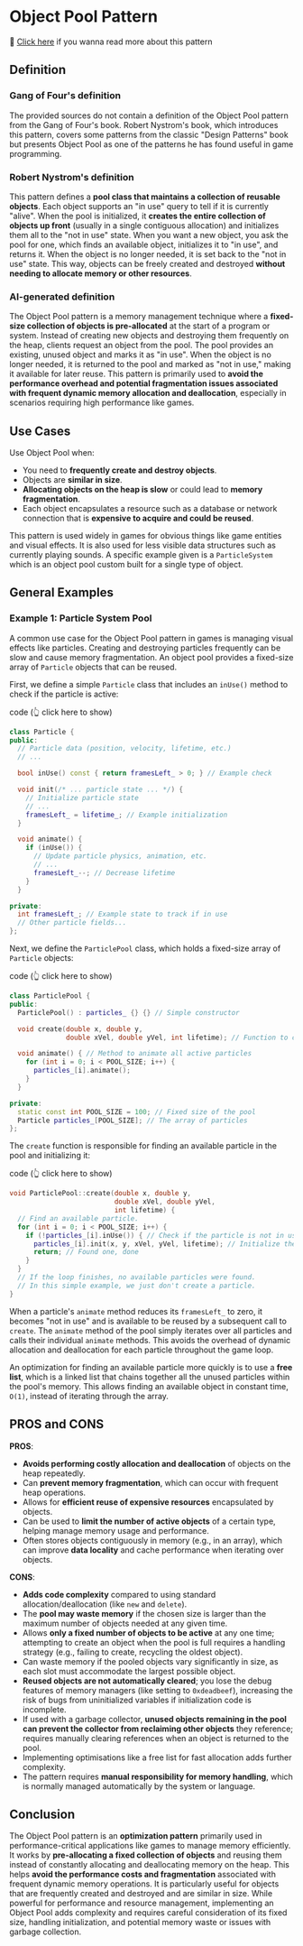 # Object Pool Pattern

📑 [Click here](./object-pool.md) if you wanna read more about this pattern

## Definition

### Gang of Four's definition

The provided sources do not contain a definition of the Object Pool pattern from the Gang of Four's book. Robert Nystrom's book, which introduces this pattern, covers some patterns from the classic "Design Patterns" book but presents Object Pool as one of the patterns he has found useful in game programming.

### Robert Nystrom's definition

This pattern defines a **pool class that maintains a collection of reusable objects**. Each object supports an "in use" query to tell if it is currently "alive". When the pool is initialized, it **creates the entire collection of objects up front** (usually in a single contiguous allocation) and initializes them all to the "not in use" state. When you want a new object, you ask the pool for one, which finds an available object, initializes it to "in use", and returns it. When the object is no longer needed, it is set back to the "not in use" state. This way, objects can be freely created and destroyed **without needing to allocate memory or other resources**.

### AI-generated definition

The Object Pool pattern is a memory management technique where a **fixed-size collection of objects is pre-allocated** at the start of a program or system. Instead of creating new objects and destroying them frequently on the heap, clients request an object from the pool. The pool provides an existing, unused object and marks it as "in use". When the object is no longer needed, it is returned to the pool and marked as "not in use," making it available for later reuse. This pattern is primarily used to **avoid the performance overhead and potential fragmentation issues associated with frequent dynamic memory allocation and deallocation**, especially in scenarios requiring high performance like games.

## Use Cases

Use Object Pool when:
*   You need to **frequently create and destroy objects**.
*   Objects are **similar in size**.
*   **Allocating objects on the heap is slow** or could lead to **memory fragmentation**.
*   Each object encapsulates a resource such as a database or network connection that is **expensive to acquire and could be reused**.

This pattern is used widely in games for obvious things like game entities and visual effects. It is also used for less visible data structures such as currently playing sounds. A specific example given is a `ParticleSystem` which is an object pool custom built for a single type of object.

## General Examples

### Example 1: Particle System Pool

A common use case for the Object Pool pattern in games is managing visual effects like particles. Creating and destroying particles frequently can be slow and cause memory fragmentation. An object pool provides a fixed-size array of `Particle` objects that can be reused.

First, we define a simple `Particle` class that includes an `inUse()` method to check if the particle is active:

code (👆 click here to show)
```cpp
class Particle {
public:
  // Particle data (position, velocity, lifetime, etc.)
  // ...

  bool inUse() const { return framesLeft_ > 0; } // Example check

  void init(/* ... particle state ... */) {
    // Initialize particle state
    // ...
    framesLeft_ = lifetime_; // Example initialization
  }

  void animate() {
    if (inUse()) {
      // Update particle physics, animation, etc.
      // ...
      framesLeft_--; // Decrease lifetime
    }
  }

private:
  int framesLeft_; // Example state to track if in use
  // Other particle fields...
};
```

Next, we define the `ParticlePool` class, which holds a fixed-size array of `Particle` objects:

code (👆 click here to show)
```cpp
class ParticlePool {
public:
  ParticlePool() : particles_ {} {} // Simple constructor

  void create(double x, double y,
              double xVel, double yVel, int lifetime); // Function to create a new particle

  void animate() { // Method to animate all active particles
    for (int i = 0; i < POOL_SIZE; i++) {
      particles_[i].animate();
    }
  }

private:
  static const int POOL_SIZE = 100; // Fixed size of the pool
  Particle particles_[POOL_SIZE]; // The array of particles
};
```

The `create` function is responsible for finding an available particle in the pool and initializing it:

code (👆 click here to show)
```cpp
void ParticlePool::create(double x, double y,
                          double xVel, double yVel,
                          int lifetime) {
  // Find an available particle.
  for (int i = 0; i < POOL_SIZE; i++) {
    if (!particles_[i].inUse()) { // Check if the particle is not in use
      particles_[i].init(x, y, xVel, yVel, lifetime); // Initialize the particle
      return; // Found one, done
    }
  }
  // If the loop finishes, no available particles were found.
  // In this simple example, we just don't create a particle.
}
```

When a particle's `animate` method reduces its `framesLeft_` to zero, it becomes "not in use" and is available to be reused by a subsequent call to `create`. The `animate` method of the pool simply iterates over all particles and calls their individual `animate` methods. This avoids the overhead of dynamic allocation and deallocation for each particle throughout the game loop.

An optimization for finding an available particle more quickly is to use a **free list**, which is a linked list that chains together all the unused particles within the pool's memory. This allows finding an available object in constant time, `O(1)`, instead of iterating through the array.

## PROS and CONS

**PROS**:
*   **Avoids performing costly allocation and deallocation** of objects on the heap repeatedly.
*   Can **prevent memory fragmentation**, which can occur with frequent heap operations.
*   Allows for **efficient reuse of expensive resources** encapsulated by objects.
*   Can be used to **limit the number of active objects** of a certain type, helping manage memory usage and performance.
*   Often stores objects contiguously in memory (e.g., in an array), which can improve **data locality** and cache performance when iterating over objects.

**CONS**:
*   **Adds code complexity** compared to using standard allocation/deallocation (like `new` and `delete`).
*   The **pool may waste memory** if the chosen size is larger than the maximum number of objects needed at any given time.
*   Allows **only a fixed number of objects to be active** at any one time; attempting to create an object when the pool is full requires a handling strategy (e.g., failing to create, recycling the oldest object).
*   Can waste memory if the pooled objects vary significantly in size, as each slot must accommodate the largest possible object.
*   **Reused objects are not automatically cleared**; you lose the debug features of memory managers (like setting to `0xdeadbeef`), increasing the risk of bugs from uninitialized variables if initialization code is incomplete.
*   If used with a garbage collector, **unused objects remaining in the pool can prevent the collector from reclaiming other objects** they reference; requires manually clearing references when an object is returned to the pool.
*   Implementing optimisations like a free list for fast allocation adds further complexity.
*   The pattern requires **manual responsibility for memory handling**, which is normally managed automatically by the system or language.

## Conclusion

The Object Pool pattern is an **optimization pattern** primarily used in performance-critical applications like games to manage memory efficiently. It works by **pre-allocating a fixed collection of objects** and reusing them instead of constantly allocating and deallocating memory on the heap. This helps **avoid the performance costs and fragmentation** associated with frequent dynamic memory operations. It is particularly useful for objects that are frequently created and destroyed and are similar in size. While powerful for performance and resource management, implementing an Object Pool adds complexity and requires careful consideration of its fixed size, handling initialization, and potential memory waste or issues with garbage collection.
